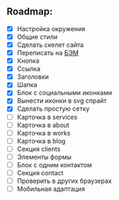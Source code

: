 ## Roadmap:

- [x] Настройка окружения
- [x] Общие стили
- [x] Сделать скелет сайта
- [x] Переписать на [БЭМ](https://ru.bem.info/)
- [x] Кнопка
- [x] Ссылка
- [x] Заголовки
- [x] Шапка
- [x] Блок с социальными иконками
- [x] Вынести иконки в svg спрайт
- [x] Сделать простую сетку
- [ ] Карточка в services
- [ ] Карточка в about
- [ ] Карточка в works
- [ ] Карточка в blog
- [ ] Секция clients
- [ ] Элементы формы
- [ ] Блок с одним контактом
- [ ] Секция contact
- [ ] Проверить в других браузерах
- [ ] Мобильная адаптация

